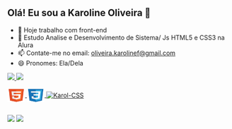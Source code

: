 ## Olá! Eu sou a Karoline Oliveira 👋

- 🔭 Hoje trabalho com front-end
- 🌱 Estudo Analise e Desenvolvimento de Sistema/ Js HTML5 e CSS3 na Alura 
- 📫 Contate-me no email: oliveira.karolinef@gmail.com
- 😄 Pronomes: Ela/Dela
<div>
  <a href="https://github.com/Karol-Oliveira">
  <img height="180em" src="https://github-readme-stats.vercel.app/api?username=Karol-Oliveira&show_icons=true&theme=radical">
  <img height="180em" src="https://github-readme-stats.vercel.app/api/top-langs/?username=Karol-Oliveira&hide_progress=false&theme=radical">
</div>
    
 <div style="display: inline_block"><br>
    <img align="center" alt="Karol-HTML" height="30" width="40" src="https://raw.githubusercontent.com/devicons/devicon/master/icons/html5/html5-original.svg"/>
    <img align="center" alt="Karol-CSS" height="30" width="40" src="https://raw.githubusercontent.com/devicons/devicon/master/icons/css3/css3-original.svg"/>
    <img align="center" alt="Karol-CSS" height="30" width="40"  src="https://cdn.jsdelivr.net/gh/devicons/devicon@latest/icons/javascript/javascript-original.svg"/>
          
    
   
</div>

##

<div> 
  <a href="https://www.instagram.com/akaroll_oliveira" target="_blank"><img src="https://img.shields.io/badge/-Instagram-%23E4405F?style=for-the-badge&logo=instagram&logoColor=white" target="_blank"></a>
  <a href="https://www.linkedin.com/in/karoline-oliveira-6b98b631b" target="_blank"><img src="https://img.shields.io/badge/-LinkedIn-%230077B5?style=for-the-badge&logo=linkedin&logoColor=white" target="_blank"></a>
  
</div>
